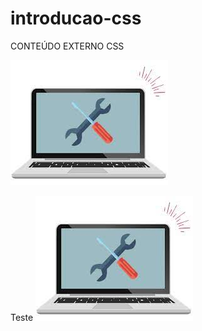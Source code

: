 # introducao-css
CONTEÚDO EXTERNO CSS


<!-- <Colocar Imagem no arquivo Readme.md do GitHub> -->
![Imagem Muito Legal Notebook](./download.jpg)

<figurecaption>
Teste
<img src="./download.jpg" alt="Imagem por HTML">
</figurecaption>